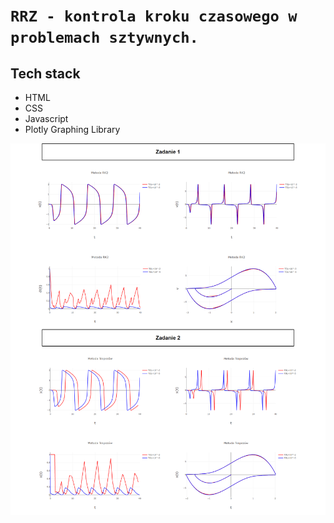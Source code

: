 # `RRZ - kontrola kroku czasowego w problemach sztywnych.`

## Tech stack
- HTML
- CSS
- Javascript
- Plotly Graphing Library

![alt text](https://github.com/nerooc/Numerical-Methods-2-PL/blob/main/Lab%2003%20-%20RRZ%20-%20kontrola%20kroku%20czasowego/Wykresy/results.png)
